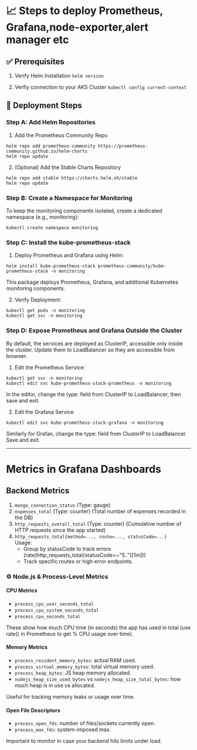 # 📈 Steps to deploy Prometheus, Grafana,node-exporter,alert manager etc

## ✅ Prerequisites
1. Verify Helm Installation
```helm version```

2. Verfiy connection to your AKS Cluster
```kubectl config current-context```

## 🚀 Deployment Steps

### Step A: Add Helm Repositories
1. Add the Prometheus Community Repo

```
helm repo add prometheus-community https://prometheus-community.github.io/helm-charts
helm repo update
```

2. (Optional) Add the Stable Charts Repository

```
helm repo add stable https://charts.helm.sh/stable
helm repo update

```

### Step B: Create a Namespace for Monitoring
To keep the monitoring components isolated, create a dedicated namespace (e.g., monitoring):
```
kubectl create namespace monitoring
```
### Step C: Install the kube-prometheus-stack
1. Deploy Prometheus and Grafana using Helm:

```
helm install kube-prometheus-stack prometheus-community/kube-prometheus-stack -n monitoring

```
This package deploys Prometheus, Grafana, and additional Kubernetes monitoring components.

2. Verify Deployment:

```
kubectl get pods -n monitoring
kubectl get svc -n monitoring

```

### Step D: Expose Prometheus and Grafana Outside the Cluster
By default, the services are deployed as ClusterIP, accessible only inside the cluster. Update them to LoadBalancer so they are accessible from browser.

1. Edit the Prometheus Service:

```
kubectl get svc -n monitoring
kubectl edit svc kube-prometheus-stack-prometheus -n monitoring
```
In the editor, change the type: field from ClusterIP to LoadBalancer, then save and exit.

2. Edit the Grafana Service
```
kubectl edit svc kube-prometheus-stack-grafana -n monitoring
```
Similarly for Grafan, change the type: field from ClusterIP to LoadBalancer. Save and exit.

---
# Metrics in Grafana Dashboards

## Backend Metrics
1. ```mongo_connection_status``` (Type: gauge)
2. ```expenses_total``` (Type: counter)
(Total number of expenses recorded in the DB)
3. ```http_requests_overall_total``` (Type: counter)
(Cumulative number of HTTP requests since the app started)
4. ```http_requests_total{method=..., route=..., statusCode=...}``` </br>
    Usage: 
    -  Group by statusCode to track errors (rate(http_requests_total{statusCode=~"5.."}[1m]))
    -  Track specific routes or high error endpoints.

### ⚙️ Node.js & Process-Level Metrics
#### CPU Metrics
- ```process_cpu_user_seconds_total```
- ```process_cpu_system_seconds_total```
- ```process_cpu_seconds_total```

These show how much CPU time (in seconds) the app has used in total (use rate() in Prometheus to get % CPU usage over time).

#### Memory Metrics
- ```process_resident_memory_bytes```: actual RAM used.
- ```process_virtual_memory_bytes```: total virtual memory used.
- ```process_heap_bytes```: JS heap memory allocated.
- ```nodejs_heap_size_used_bytes``` vs ```nodejs_heap_size_total_bytes```: how much heap is in use vs allocated.

Useful for tracking memory leaks or usage over time.

#### Open File Descriptors
- ```process_open_fds```: number of files/sockets currently open.
- ```process_max_fds```: system-imposed max.

Important to monitor in case your backend hits limits under load.